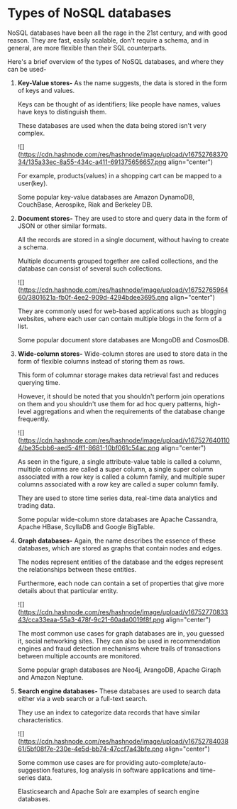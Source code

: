 # Types of NoSQL databases

NoSQL databases have been all the rage in the 21st century, and with good reason. They are fast, easily scalable, don't require a schema, and in general, are more flexible than their SQL counterparts.

Here's a brief overview of the types of NoSQL databases, and where they can be used-

1. **Key-Value stores-** As the name suggests, the data is stored in the form of keys and values.
    
    Keys can be thought of as identifiers; like people have names, values have keys to distinguish them.
    
    These databases are used when the data being stored isn't very complex.
    
    ![](https://cdn.hashnode.com/res/hashnode/image/upload/v1675276837034/135a33ec-8a55-434c-a411-691375656657.png align="center")
    
    For example, products(values) in a shopping cart can be mapped to a user(key).
    
    Some popular key-value databases are Amazon DynamoDB, CouchBase, Aerospike, Riak and Berkeley DB.
    
2. **Document stores-** They are used to store and query data in the form of JSON or other similar formats.
    
    All the records are stored in a single document, without having to create a schema.
    
    Multiple documents grouped together are called collections, and the database can consist of several such collections.
    
    ![](https://cdn.hashnode.com/res/hashnode/image/upload/v1675276596460/3801621a-fb0f-4ee2-909d-4294bdee3695.png align="center")
    
    They are commonly used for web-based applications such as blogging websites, where each user can contain multiple blogs in the form of a list.
    
    Some popular document store databases are MongoDB and CosmosDB.
    
3. **Wide-column stores-** Wide-column stores are used to store data in the form of flexible columns instead of storing them as rows.
    
    This form of columnar storage makes data retrieval fast and reduces querying time.
    
    However, it should be noted that you shouldn't perform join operations on them and you shouldn't use them for ad hoc query patterns, high-level aggregations and when the requirements of the database change frequently.
    
    ![](https://cdn.hashnode.com/res/hashnode/image/upload/v1675276401104/be35cbb6-aed5-4ff1-8681-10bf061c54ac.png align="center")
    
    As seen in the figure, a single attribute-value table is called a column, multiple columns are called a super column, a single super column associated with a row key is called a column family, and multiple super columns associated with a row key are called a super column family.
    
    They are used to store time series data, real-time data analytics and trading data.
    
    Some popular wide-column store databases are Apache Cassandra, Apache HBase, ScyllaDB and Google BigTable.
    
4. **Graph databases-** Again, the name describes the essence of these databases, which are stored as graphs that contain nodes and edges.
    
    The nodes represent entities of the database and the edges represent the relationships between these entities.
    
    Furthermore, each node can contain a set of properties that give more details about that particular entity.
    
    ![](https://cdn.hashnode.com/res/hashnode/image/upload/v1675277083343/cca33eaa-55a3-478f-9c21-60ada0019f8f.png align="center")
    
    The most common use cases for graph databases are in, you guessed it, social networking sites. They can also be used in recommendation engines and fraud detection mechanisms where trails of transactions between multiple accounts are monitored.
    
    Some popular graph databases are Neo4j, ArangoDB, Apache Giraph and Amazon Neptune.
    
5. **Search engine databases-** These databases are used to search data either via a web search or a full-text search.
    
    They use an index to categorize data records that have similar characteristics.
    
    ![](https://cdn.hashnode.com/res/hashnode/image/upload/v1675278403861/5bf08f7e-230e-4e5d-bb74-47ccf7a43bfe.png align="center")
    
    Some common use cases are for providing auto-complete/auto-suggestion features, log analysis in software applications and time-series data.
    
    Elasticsearch and Apache Solr are examples of search engine databases.